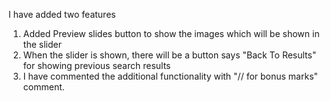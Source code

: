 I have added two features 
1. Added Preview slides button to show the images which will be shown in the slider
2. When the slider is shown, there will be a button says "Back To Results" for showing previous search results
3. I have commented the additional functionality with "// for bonus marks" comment.
